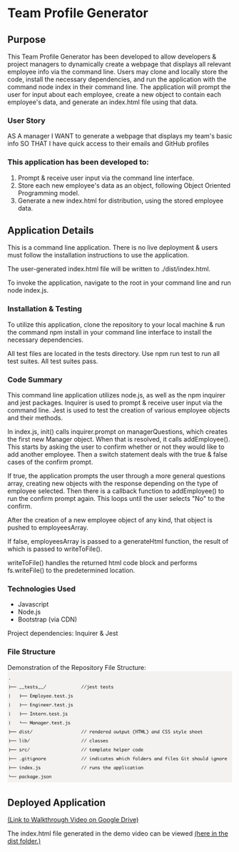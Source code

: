 # Team Profile Generator

## Purpose
This Team Profile Generator has been developed to allow developers & project managers to dynamically create a webpage that displays all relevant employee info via the command line. Users may clone and locally store the code, install the necessary dependencies, and run the application with the command node index in their command line. The application will prompt the user for input about each employee, create a new object to contain each employee's data, and generate an index.html file using that data. 

### User Story
AS A manager
I WANT to generate a webpage that displays my team's basic info
SO THAT I have quick access to their emails and GitHub profiles

### This application has been developed to:
1. Prompt & receive user input via the command line interface.
2. Store each new employee's data as an object, following Object Oriented Programming model.
3. Generate a new index.html for distribution, using the stored employee data.

## Application Details
This is a command line application. There is no live deployment & users must follow the installation instructions to use the application.

The user-generated index.html file will be written to ./dist/index.html.

To invoke the application, navigate to the root in your command line and run node index.js.

### Installation & Testing
To utilize this application, clone the repository to your local machine & run the command npm install in your command line interface to install the necessary dependencies.

All test files are located in the tests directory. Use npm run test to run all test suites. All test suites pass.

### Code Summary
This command line application utilizes node.js, as well as the npm inquirer and jest packages. Inquirer is used to prompt & receive user input via the command line. Jest is used to test the creation of various employee objects and their methods.  

In index.js, init() calls inquirer.prompt on managerQuestions, which creates the first new Manager object. When that is resolved, it calls addEmployee(). This starts by asking the user to confirm whether or not they would like to add another employee. Then a switch statement deals with the true & false cases of the confirm prompt.

If true, the application prompts the user through a more general questions array, creating new objects with the response depending on the type of employee selected. Then there is a callback function to addEmployee() to run the confirm prompt again. This loops until the user selects "No" to the confirm.

After the creation of a new employee object of any kind, that object is pushed to employeesArray. 

If false, employeesArray is passed to a generateHtml function, the result of which is passed to writeToFile().

writeToFile() handles the returned html code block and performs fs.writeFile() to the predetermined location.

### Technologies Used
- Javascript
- Node.js
- Bootstrap (via CDN)

Project dependencies: Inquirer & Jest


### File Structure

Demonstration of the Repository File Structure:
![(Directory File Structure)](./assets/images/file-structure-screenshot.png)

## Deployed Application

[(Link to Walkthrough Video on Google Drive)](https://drive.google.com/file/d/1b224PR06GINjzeBfeDvPsogDqC-prhZU/view)

The index.html file generated in the demo video can be viewed [(here in the dist folder.)](https://github.com/emmazart/team-profile-generator/blob/main/dist/index.html)